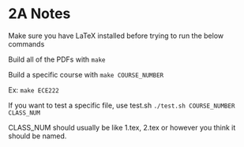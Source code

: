 2A Notes
================

Make sure you have LaTeX installed before trying to run the below commands

Build all of the PDFs with 
`make`

Build a specific course with
`make COURSE_NUMBER`

Ex: `make ECE222`

If you want to test a specific file, use test.sh
`./test.sh COURSE_NUMBER CLASS_NUM`

CLASS_NUM should usually be like 1.tex, 2.tex or however you think it should be named.
